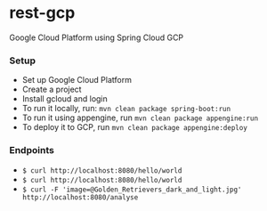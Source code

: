 # rest-gcp
Google Cloud Platform using Spring Cloud GCP

### Setup
* Set up Google Cloud Platform
* Create a project
* Install gcloud and login
* To run it locally, run: `mvn clean package spring-boot:run`
* To run it using appengine, run `mvn clean package appengine:run`
* To deploy it to GCP, run `mvn clean package appengine:deploy`

### Endpoints
* `$ curl http://localhost:8080/hello/world`
* `$ curl http://localhost:8080/hello/world`
* `$ curl -F 'image=@Golden_Retrievers_dark_and_light.jpg' http://localhost:8080/analyse`
